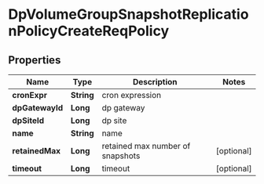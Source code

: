# DpVolumeGroupSnapshotReplicationPolicyCreateReqPolicy

## Properties
Name | Type | Description | Notes
------------ | ------------- | ------------- | -------------
**cronExpr** | **String** | cron expression | 
**dpGatewayId** | **Long** | dp gateway | 
**dpSiteId** | **Long** | dp site | 
**name** | **String** | name | 
**retainedMax** | **Long** | retained max number of snapshots |  [optional]
**timeout** | **Long** | timeout |  [optional]
